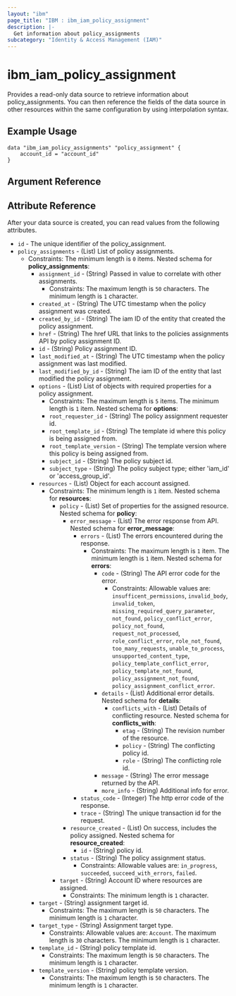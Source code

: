 ```yaml
---
layout: "ibm"
page_title: "IBM : ibm_iam_policy_assignment"
description: |-
  Get information about policy_assignments
subcategory: "Identity & Access Management (IAM)"
---
```


# ibm_iam_policy_assignment

Provides a read-only data source to retrieve information about policy_assignments. You can then reference the fields of the data source in other resources within the same configuration by using interpolation syntax.

## Example Usage

```hcl
data "ibm_iam_policy_assignments" "policy_assignment" {
	account_id = "account_id"
}
```

## Argument Reference


## Attribute Reference

After your data source is created, you can read values from the following attributes.

* `id` - The unique identifier of the policy_assignment.
* `policy_assignments` - (List) List of policy assignments.
  * Constraints: The minimum length is `0` items.
Nested schema for **policy_assignments**:
	* `assignment_id` - (String) Passed in value to correlate with other assignments.
	  * Constraints: The maximum length is `50` characters. The minimum length is `1` character.
	* `created_at` - (String) The UTC timestamp when the policy assignment was created.
	* `created_by_id` - (String) The iam ID of the entity that created the policy assignment.
	* `href` - (String) The href URL that links to the policies assignments API by policy assignment ID.
	* `id` - (String) Policy assignment ID.
	* `last_modified_at` - (String) The UTC timestamp when the policy assignment was last modified.
	* `last_modified_by_id` - (String) The iam ID of the entity that last modified the policy assignment.
	* `options` - (List) List of objects with required properties for a policy assignment.
  		* Constraints: The maximum length is `5` items. The minimum length is `1` item.
	Nested schema for **options**:
        * `root_requester_id` - (String) The policy assignment requester id.
        * `root_template_id` - (String) The template id where this policy is being assigned from.
        * `root_template_version` - (String) The template version where this policy is being assigned from.
        * `subject_id` - (String) The policy subject id.
        * `subject_type` - (String) The policy subject type; either 'iam_id' or 'access_group_id'.
	* `resources` - (List) Object for each account assigned.
	  * Constraints: The minimum length is `1` item.
	Nested schema for **resources**:
		* `policy` - (List) Set of properties for the assigned resource.
		Nested schema for **policy**:
			* `error_message` - (List) The error response from API.
			Nested schema for **error_message**:
				* `errors` - (List) The errors encountered during the response.
				  * Constraints: The maximum length is `1` item. The minimum length is `1` item.
				Nested schema for **errors**:
					* `code` - (String) The API error code for the error.
					  * Constraints: Allowable values are: `insufficent_permissions`, `invalid_body`, `invalid_token`, `missing_required_query_parameter`, `not_found`, `policy_conflict_error`, `policy_not_found`, `request_not_processed`, `role_conflict_error`, `role_not_found`, `too_many_requests`, `unable_to_process`, `unsupported_content_type`, `policy_template_conflict_error`, `policy_template_not_found`, `policy_assignment_not_found`, `policy_assignment_conflict_error`.
					* `details` - (List) Additional error details.
					Nested schema for **details**:
						* `conflicts_with` - (List) Details of conflicting resource.
						Nested schema for **conflicts_with**:
							* `etag` - (String) The revision number of the resource.
							* `policy` - (String) The conflicting policy id.
							* `role` - (String) The conflicting role id.
					* `message` - (String) The error message returned by the API.
					* `more_info` - (String) Additional info for error.
				* `status_code` - (Integer) The http error code of the response.
				* `trace` - (String) The unique transaction id for the request.
			* `resource_created` - (List) On success, includes the  policy assigned.
			Nested schema for **resource_created**:
				* `id` - (String) policy id.
			* `status` - (String) The policy assignment status.
			  * Constraints: Allowable values are: `in_progress`, `succeeded`, `succeed_with_errors`, `failed`.
		* `target` - (String) Account ID where resources are assigned.
		  * Constraints: The minimum length is `1` character.
	* `target` - (String) assignment target id.
	  * Constraints: The maximum length is `50` characters. The minimum length is `1` character.
	* `target_type` - (String) Assignment target type.
	  * Constraints: Allowable values are: `Account`. The maximum length is `30` characters. The minimum length is `1` character.
	* `template_id` - (String) policy template id.
	  * Constraints: The maximum length is `50` characters. The minimum length is `1` character.
	* `template_version` - (String) policy template version.
	  * Constraints: The maximum length is `50` characters. The minimum length is `1` character.